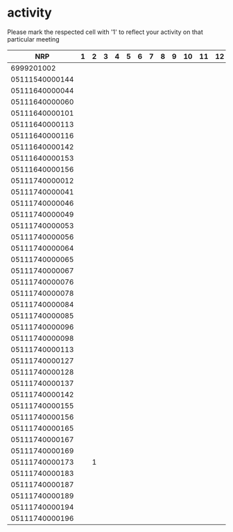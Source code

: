 # activity
Please mark the respected cell with '1' to reflect your activity on that particular meeting

| NRP            | 1 | 2 | 3 | 4 | 5 | 6 | 7 | 8 | 9 | 10 | 11 | 12 | 13 | 14 | 15 | 16 |
|----------------|---|---|---|---|---|---|---|---|---|----|----|----|----|----|----|----|
| 6999201002     |   |   |   |   |   |   |   |   |   |    |    |    |    |    |    |    |
| 05111540000144 |   |   |   |   |   |   |   |   |   |    |    |    |    |    |    |    |
| 05111640000044 |   |   |   |   |   |   |   |   |   |    |    |    |    |    |    |    |
| 05111640000060 |   |   |   |   |   |   |   |   |   |    |    |    |    |    |    |    |
| 05111640000101 |   |   |   |   |   |   |   |   |   |    |    |    |    |    |    |    |
| 05111640000113 |   |   |   |   |   |   |   |   |   |    |    |    |    |    |    |    |
| 05111640000116 |   |   |   |   |   |   |   |   |   |    |    |    |    |    |    |    |
| 05111640000142 |   |   |   |   |   |   |   |   |   |    |    |    |    |    |    |    |
| 05111640000153 |   |   |   |   |   |   |   |   |   |    |    |    |    |    |    |    |
| 05111640000156 |   |   |   |   |   |   |   |   |   |    |    |    |    |    |    |    |
| 05111740000012 |   |   |   |   |   |   |   |   |   |    |    |    |    |    |    |    |
| 05111740000041 |   |   |   |   |   |   |   |   |   |    |    |    |    |    |    |    |
| 05111740000046 |   |   |   |   |   |   |   |   |   |    |    |    |    |    |    |    |
| 05111740000049 |   |   |   |   |   |   |   |   |   |    |    |    |    |    |    |    |
| 05111740000053 |   |   |   |   |   |   |   |   |   |    |    |    |    |    |    |    |
| 05111740000056 |   |   |   |   |   |   |   |   |   |    |    |    |    |    |    |    |
| 05111740000064 |   |   |   |   |   |   |   |   |   |    |    |    |    |    |    |    |
| 05111740000065 |   |   |   |   |   |   |   |   |   |    |    |    |    |    |    |    |
| 05111740000067 |   |   |   |   |   |   |   |   |   |    |    |    |    |    |    |    |
| 05111740000076 |   |   |   |   |   |   |   |   |   |    |    |    |    |    |    |    |
| 05111740000078 |   |   |   |   |   |   |   |   |   |    |    |    |    |    |    |    |
| 05111740000084 |   |   |   |   |   |   |   |   |   |    |    |    |    |    |    |    |
| 05111740000085 |   |   |   |   |   |   |   |   |   |    |    |    |    |    |    |    |
| 05111740000096 |   |   |   |   |   |   |   |   |   |    |    |    |    |    |    |    |
| 05111740000098 |   |   |   |   |   |   |   |   |   |    |    |    |    |    |    |    |
| 05111740000113 |   |   |   |   |   |   |   |   |   |    |    |    |    |    |    |    |
| 05111740000127 |   |   |   |   |   |   |   |   |   |    |    |    |    |    |    |    |
| 05111740000128 |   |   |   |   |   |   |   |   |   |    |    |    |    |    |    |    |
| 05111740000137 |   |   |   |   |   |   |   |   |   |    |    |    |    |    |    |    |
| 05111740000142 |   |   |   |   |   |   |   |   |   |    |    |    |    |    |    |    |
| 05111740000155 |   |   |   |   |   |   |   |   |   |    |    |    |    |    |    |    |
| 05111740000156 |   |   |   |   |   |   |   |   |   |    |    |    |    |    |    |    |
| 05111740000165 |   |   |   |   |   |   |   |   |   |    |    |    |    |    |    |    |
| 05111740000167 |   |   |   |   |   |   |   |   |   |    |    |    |    |    |    |    |
| 05111740000169 |   |   |   |   |   |   |   |   |   |    |    |    |    |    |    |    |
| 05111740000173 |   | 1 |   |   |   |   |   |   |   |    |    |    |    |    |    |    |
| 05111740000183 |   |   |   |   |   |   |   |   |   |    |    |    |    |    |    |    |
| 05111740000187 |   |   |   |   |   |   |   |   |   |    |    |    |    |    |    |    |
| 05111740000189 |   |   |   |   |   |   |   |   |   |    |    |    |    |    |    |    |
| 05111740000194 |   |   |   |   |   |   |   |   |   |    |    |    |    |    |    |    |
| 05111740000196 |   |   |   |   |   |   |   |   |   |    |    |    |    |    |    |    |
